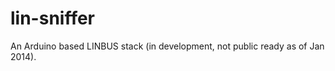 lin-sniffer
===========

An Arduino based LINBUS stack (in development, not public ready as of Jan 2014).
